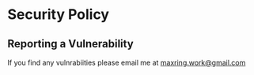 # Security Policy

## Reporting a Vulnerability

If you find any vulnrabiities please email me at maxring.work@gmail.com
